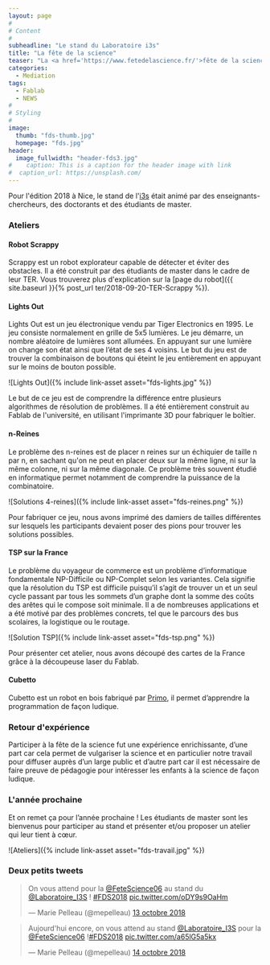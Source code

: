 ```yaml
---
layout: page
#
# Content
#
subheadline: "Le stand du Laboratoire i3s"
title: "La fête de la science"
teaser: "La <a href='https://www.fetedelascience.fr/'>fête de la science</a> est un événement à l'échelle nationale qui a pour but de faire découvrir les sciences à un large public (écoliers, collégiens, lycéens et adultes)."
categories:
  - Mediation
tags:
  - Fablab
  - NEWS
#
# Styling
#
image:
  thumb: "fds-thumb.jpg"
  homepage: "fds.jpg"
header:
  image_fullwidth: "header-fds3.jpg"
#    caption: This is a caption for the header image with link
#  caption_url: https://unsplash.com/
---
```

Pour l'édition 2018 à Nice, le stand de l'[i3s](http://i3s.unice.fr/) était animé par des enseignants-chercheurs, des doctorants et des étudiants de master.

### Ateliers ###

#### Robot Scrappy ####

Scrappy est un robot explorateur capable de détecter et éviter des obstacles.
Il a été construit par des étudiants de master dans le cadre de leur TER. Vous trouverez plus d'explication sur la [page du robot]({{ site.baseurl }}{% post_url ter/2018-09-20-TER-Scrappy %}).

#### Lights Out ####

Lights Out est un jeu électronique vendu par Tiger Electronics en 1995. Le jeu consiste normalement en grille de 5x5 lumières. Le jeu démarre, un nombre aléatoire de lumières sont allumées. En appuyant sur une lumière on change son état ainsi que l’état de ses 4 voisins. Le but du jeu est de trouver la combinaison de boutons qui éteint le jeu entièrement en appuyant sur le moins de bouton possible.

![Lights Out]({% include link-asset asset="fds-lights.jpg" %})

Le but de ce jeu est de comprendre la différence entre plusieurs algorithmes de résolution de problèmes.
Il a été entièrement construit au Fablab de l'université, en utilisant l'imprimante 3D pour fabriquer le boîtier.

#### n-Reines ####

Le problème des n-reines est de placer n reines sur un échiquier de taille n par n, en sachant qu'on ne peut en placer deux sur la même ligne, ni sur la même colonne, ni sur la même diagonale. Ce problème très souvent étudié en informatique permet notamment de comprendre la puissance de la combinatoire.

![Solutions 4-reines]({% include link-asset asset="fds-reines.png" %})

Pour fabriquer ce jeu, nous avons imprimé des damiers de tailles différentes sur lesquels les participants devaient poser des pions pour trouver les solutions possibles.


#### TSP sur la France ####

Le problème du voyageur de commerce est un problème d’informatique fondamentale NP-Difficile ou NP-Complet selon les variantes. Cela signifie que la résolution du TSP est difficile puisqu’il s’agit de trouver un et un seul cycle passant par tous les sommets d’un graphe dont la somme des coûts des arêtes qui le compose soit minimale. Il a de nombreuses applications et a été motivé par des problèmes concrets, tel que le parcours des bus scolaires, la logistique ou le routage.

![Solution TSP]({% include link-asset asset="fds-tsp.png" %})

Pour présenter cet atelier, nous avons découpé des cartes de la France grâce à la découpeuse laser du Fablab.

#### Cubetto ####

Cubetto est un robot en bois fabriqué par [Primo](https://www.primotoys.com/), il permet d’apprendre la programmation de façon ludique.

### Retour d'expérience ###

Participer à la fête de la science fut une expérience enrichissante, d’une part car cela permet de vulgariser la science et en particulier notre travail pour diffuser auprès d’un large public et d’autre part car il est nécessaire de faire preuve de pédagogie pour intéresser les enfants à la science de façon ludique.

### L'année prochaine ###

Et on remet ça pour l’année prochaine ! Les étudiants de master sont les bienvenus pour participer au stand et présenter et/ou proposer un atelier qui leur tient à cœur.

![Ateliers]({% include link-asset asset="fds-travail.jpg" %})


### Deux petits tweets ###

<blockquote class="twitter-tweet" data-lang="fr"><p lang="fr" dir="ltr">On vous attend pour la <a href="https://twitter.com/FeteScience06?ref_src=twsrc%5Etfw">@FeteScience06</a> au stand du <a href="https://twitter.com/Laboratoire_I3S?ref_src=twsrc%5Etfw">@Laboratoire_I3S</a> ! <a href="https://twitter.com/hashtag/FDS2018?src=hash&amp;ref_src=twsrc%5Etfw">#FDS2018</a> <a href="https://t.co/oDY9s9OaHm">pic.twitter.com/oDY9s9OaHm</a></p>&mdash; Marie Pelleau (@mepelleau) <a href="https://twitter.com/mepelleau/status/1051029580193157120?ref_src=twsrc%5Etfw">13 octobre 2018</a></blockquote>


<blockquote class="twitter-tweet" data-lang="fr"><p lang="fr" dir="ltr">Aujourd&#39;hui encore, on vous attend au stand <a href="https://twitter.com/Laboratoire_I3S?ref_src=twsrc%5Etfw">@Laboratoire_I3S</a> pour la <a href="https://twitter.com/FeteScience06?ref_src=twsrc%5Etfw">@FeteScience06</a> !<a href="https://twitter.com/hashtag/FDS2018?src=hash&amp;ref_src=twsrc%5Etfw">#FDS2018</a> <a href="https://t.co/a65lG5a5kx">pic.twitter.com/a65lG5a5kx</a></p>&mdash; Marie Pelleau (@mepelleau) <a href="https://twitter.com/mepelleau/status/1051386115310186496?ref_src=twsrc%5Etfw">14 octobre 2018</a></blockquote>
<script async src="https://platform.twitter.com/widgets.js" charset="utf-8"></script>

